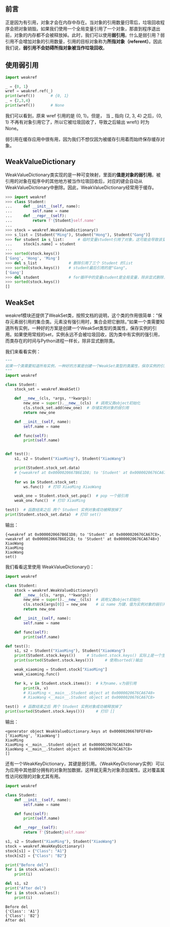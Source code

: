 ## 前言

正是因为有引用，对象才会在内存中存在。当对象的引用数量归零后，垃圾回收程序会把对象销毁。如果我们使用一个全局变量引用了一个对象，那直到程序退出前，对象的内存都不会被释放掉。此时，我们可以使用**弱引用**。什么是弱引用？弱引用不会增加对象的引用数量，引用的目标对象称为**所指对象（referent）**。因此我们说，**弱引用不会妨碍所指对象被当作垃圾回收**。

## 使用弱引用

```python
import weakref

_ = {0, 1}
wref = weakref.ref(_)
print(wref())       # {0, 1}
_ = {2,3,4}
print(wref())       # None
```

我们可以看到，原来 wref 引用的是 {0, 1}。但是， 当 _ 指向 {2, 3, 4} 之后，{0, 1} 不再有对象引用它了，所以它被垃圾回收了，导致之后输出 wref() 时为 None。

弱引用在缓存应用中很有用，因为我们不想仅因为被缓存引用着而始终保存缓存对象。

## WeakValueDictionary

WeakValueDictionary类实现的是一种可变映射，里面的**值是对象的弱引用**。被引用的对象在程序中的其他地方被当作垃圾回收后，对应的键会自动从WeakValueDictionary中删除。因此，WeakValueDictionary经常用于缓存。

```python
>>> import weakref
>>> class Student:
...     def __init__(self, name):
...         self.name = name
...     def __repr__(self):
...         return f'{Student}self.name'
...
>>> stock = weakref.WeakValueDictionary()
>>> s_list = [Student("Ming"), Student("Hong"), Student("Gang")]
>>> for student in s_list:		# 临时变量student引用了对象，这可能会导致该变量的存在时间比预期长。
...     stock[s.name] = student
...
>>> sorted(stock.keys())
['Gang', 'Hong', 'Ming']
>>> del s_list				# 删除引用了三个 Student 的list
>>> sorted(stock.keys())	# student最后引用的是"Gang"。
['Gang']
>>> del student				# for循环中的变量student是全局变量，除非显式删除，否则不会消失。
>>> sorted(stock.keys())
[]
```

## WeakSet

weakref模块还提供了WeakSet类，按照文档的说明，这个类的作用很简单：“保存元素弱引用的集合类。元素没有强引用时，集合会把它删除。”如果一个类需要知道所有实例，一种好的方案是创建一个WeakSet类型的类属性，保存实例的引用。如果使用常规的set，实例永远不会被垃圾回收，因为类中有实例的强引用，而类存在的时间与Python进程一样长，除非显式删除类。

我们来看看实例：

```python
"""
如果一个类需要知道所有实例，一种好的方案是创建一个WeakSet类型的类属性，保存实例的引用。如果使用常规的set，实例永远不会被垃圾回收，因为类中有实例的强引用，而类存在的时间与Python进程一样长，除非显式删除类。
"""
import weakref

class Student:
    stock_set = weakref.WeakSet()

    def __new__(cls, *args, **kwargs):
        new_one = super().__new__(cls)  # 调用父类object初始化
        cls.stock_set.add(new_one)  # 存储实例对象的弱引用
        return new_one

    def __init__(self, name):
        self.name = name

    def func(self):
        print(self.name)


def test():
    s1, s2 = Student("XiaoMing"), Student("XiaoWang")

    print(Student.stock_set.data)
    # {<weakref at 0x0000020667B6E1D8; to 'Student' at 0x0000020676CA67C8>, <weakref at 0x0000020667B6E2C8; to 'Student' at 0x0000020676CA6748>}
    
    for ws in Student.stock_set:
        ws.func()  # 打印 XiaoMing XiaoWang

    weak_one = Student.stock_set.pop()  # pop 一个弱引用
    weak_one.func()  # 打印 XiaoMing

test()  # 函数结束之后 两个 Student 实例对象成功被释放掉了
print(Student.stock_set.data)  # 打印 set()
```
输出：

```
{<weakref at 0x0000020667B6E1D8; to 'Student' at 0x0000020676CA67C8>, <weakref at 0x0000020667B6E2C8; to 'Student' at 0x0000020676CA6748>}
XiaoWang
XiaoMing
XiaoWang
set()
```

我们看看这里使用 WeakValueDictionary()：

```python
import weakref

class Student:
    stock = weakref.WeakValueDictionary()
    def __new__(cls, *args, **kwargs):
        new_one = super().__new__(cls)	# 调用父类object初始化
        cls.stock[args[0]] = new_one    # 以 name 为键，值为实例对象的弱引用
        return new_one

    def __init__(self, name):
        self.name = name

    def func(self):
        print(self.name)

def test():
    s1, s2 = Student("XiaoMing"), Student("XiaoWang")
    print(Student.stock.keys())     # Student.stock.keys() 实际上是一个生成器对象
    print(sorted(Student.stock.keys()))     # 使用sorted()输出

    weak_xiaoming = Student.stock["XiaoMing"]
    weak_xiaoming.func()

    for k, v in Student.stock.items():	# k为name，v为弱引用
        print(k, v)
        # XiaoMing <__main__.Student object at 0x0000020676CA6748>
        # XiaoWang <__main__.Student object at 0x0000020676CA67C8>

test()	# 函数结束之后 两个 Student 实例对象成功被释放掉了
print(sorted(Student.stock.keys()))     # 打印 []
```
输出：

```
<generator object WeakValueDictionary.keys at 0x00000206678FEF48>
['XiaoMing', 'XiaoWang']
XiaoMing
XiaoMing <__main__.Student object at 0x0000020676CA6748>
XiaoWang <__main__.Student object at 0x0000020676CA67C8>
[]
```

还有一个WeakKeyDictionary，其键是弱引用。（WeakKeyDictionary实例）可以为应用中其他部分拥有的对象附加数据，这样就无需为对象添加属性。这对覆盖属性访问权限的对象尤其有用。

```python
import weakref

class Student:
    def __init__(self, name):
        self.name = name

    def func(self):
        print(self.name)

    def __repr__(self):
        return f'{Student}self.name'

s1, s2 = Student("XiaoMing"), Student("XiaoWang")
stock = weakref.WeakKeyDictionary()
stock[s1] = {"Class": "A1"}
stock[s2] = {"Class": "B2"}

print("Before del")
for i in stock.values():
    print(i)

del s1, s2
print("After del")
for i in stock.values():
    print(i)
```

```
Before del
{'Class': 'A1'}
{'Class': 'B2'}
After del
```



